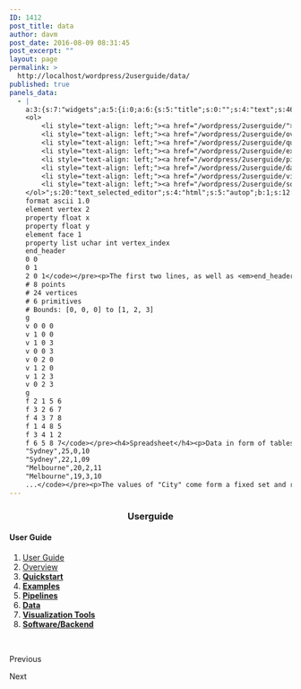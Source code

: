 ```yaml
---
ID: 1412
post_title: data
author: davm
post_date: 2016-08-09 08:31:45
post_excerpt: ""
layout: page
permalink: >
  http://localhost/wordpress/2userguide/data/
published: true
panels_data:
  - |
    a:3:{s:7:"widgets";a:5:{i:0;a:6:{s:5:"title";s:0:"";s:4:"text";s:46:"<h3 style="text-align: center;">Userguide</h3>";s:20:"text_selected_editor";s:4:"html";s:5:"autop";b:1;s:12:"_sow_form_id";s:13:"578723843cea2";s:11:"panels_info";a:7:{s:5:"class";s:31:"SiteOrigin_Widget_Editor_Widget";s:3:"raw";b:0;s:4:"grid";i:0;s:4:"cell";i:0;s:2:"id";i:0;s:9:"widget_id";s:36:"1ea35202-0ffb-4952-88db-1380842ca3f4";s:5:"style";a:2:{s:7:"padding";s:3:"0px";s:18:"background_display";s:4:"tile";}}}i:1;a:5:{s:8:"headline";a:6:{s:4:"text";s:0:"";s:3:"tag";s:2:"h3";s:4:"font";s:7:"default";s:5:"color";b:0;s:5:"align";s:4:"left";s:24:"so_field_container_state";s:4:"open";}s:12:"sub_headline";a:6:{s:4:"text";s:0:"";s:3:"tag";s:2:"h3";s:4:"font";s:7:"default";s:5:"color";b:0;s:5:"align";s:6:"center";s:24:"so_field_container_state";s:4:"open";}s:7:"divider";a:8:{s:5:"style";s:5:"solid";s:6:"weight";s:4:"thin";s:5:"color";b:0;s:11:"side_margin";s:4:"20px";s:16:"side_margin_unit";s:2:"px";s:10:"top_margin";s:4:"20px";s:15:"top_margin_unit";s:2:"px";s:24:"so_field_container_state";s:4:"open";}s:12:"_sow_form_id";s:13:"57871dc1b3fe7";s:11:"panels_info";a:7:{s:5:"class";s:33:"SiteOrigin_Widget_Headline_Widget";s:3:"raw";b:0;s:4:"grid";i:0;s:4:"cell";i:0;s:2:"id";i:1;s:9:"widget_id";s:36:"42c24578-cfd7-4dd5-8d52-e5b5178da0b8";s:5:"style";a:2:{s:7:"padding";s:3:"0px";s:18:"background_display";s:4:"tile";}}}i:2;a:6:{s:5:"title";s:0:"";s:4:"text";s:905:"<h4>User Guide</h4>
    <ol>
     	<li style="text-align: left;"><a href="/wordpress/2userguide/"> User Guide </a></li>
     	<li style="text-align: left;"><a href="/wordpress/2userguide/overview/"> Overview </a></li>
     	<li style="text-align: left;"><a href="/wordpress/2userguide/quickstart/"><strong> Quickstart</strong></a></li>
     	<li style="text-align: left;"><a href="/wordpress/2userguide/examples/"><strong> Examples</strong></a></li>
     	<li style="text-align: left;"><a href="/wordpress/2userguide/pipelines/"><strong> Pipelines</strong></a></li>
     	<li style="text-align: left;"><a href="/wordpress/2userguide/data/"><strong> Data</strong></a></li>
     	<li style="text-align: left;"><a href="/wordpress/2userguide/visualizationtools/"><strong> Visualization Tools</strong></a></li>
     	<li style="text-align: left;"><a href="/wordpress/2userguide/softwarebackend/"><strong> Software/Backend</strong></a></li>
    </ol>";s:20:"text_selected_editor";s:4:"html";s:5:"autop";b:1;s:12:"_sow_form_id";s:13:"576b4c626e8f5";s:11:"panels_info";a:7:{s:5:"class";s:31:"SiteOrigin_Widget_Editor_Widget";s:3:"raw";b:0;s:4:"grid";i:1;s:4:"cell";i:0;s:2:"id";i:2;s:9:"widget_id";s:36:"4a98973e-09c0-48a2-923d-fcbc887ca755";s:5:"style";a:1:{s:18:"background_display";s:4:"tile";}}}i:3;a:6:{s:5:"title";s:0:"";s:4:"text";s:4756:"<p>The number of 3D geometry data formats is endless.<br />We recommend <a href="http://meshlab.sourceforge.net/">MeshLab</a> to convert between a few standard formats.<br />If your data is not available in one of these, you find below the documentation of .ply, a very simple but powerful format.<br />This should allow you to transform your data yourself to make use of the available piplelines.</p><h5>PLY</h5><p>The PLY format provides a basic description of 3D objects. Data in this format can easily be displayed in the Data Arena.<br />Meta information and the data itself is represented in a plain text file with the following format:</p><pre><code>ply
    format ascii 1.0  
    element vertex 2
    property float x
    property float y
    element face 1 
    property list uchar int vertex_index
    end_header
    0 0
    0 1
    2 0 1</code></pre><p>The first two lines, as well as <em>end_header</em>, are mandatory for each file. The actual data is located after the header until the end of the file.</p><ul><li><em>element</em> introduces a data description, the example object has two vertices</li><li><em>property</em> describes the structure of one vertex data entry, each vertex consists of two float values (namely x and y)</li><li><em>face</em> elements are of type <em>list</em>, represented in the following structure<ul><li>the head of a list is of type <em>uchar</em> and specifies the list length</li><li>each list entry is of type <em>int</em></li><li>the list is named <em>vertex_index</em>, each value in the list represents the index of an earlier listed vertex</li><li>all vertices of a list describe one face of the object</li></ul></li></ul><p>After the header, the actual data follows. First all vertex elements, one each line, with its properties separated by a blank space.<br />As the number of vertices was specified before, the next elements (faces) follow without indication.</p><p>The most important property data types are: <em>char</em>, <em>uchar</em>, <em>int</em>, <em>float</em> and <em>double</em>.<br />An optional keyword to describe the data in the header is <em>comment</em> followed by any text.</p><p>Extensive documentation can be found <a href="http://paulbourke.net/dataformats/ply/">here</a>.</p><h5>OBJ</h5><p>Another popular geometery format is the old Wavefront .obj file format.<br />It’s about as simple as .ply format, which is why it’s still used today.<br />There’s a <a href="https://en.wikipedia.org/wiki/Wavefront_.obj_file">wikipedia entry</a> for .obj</p><p>This (below) is what a simple box looks like in .obj format.<br />The size of the box is 1 unit in X, 2 units high in Y, and 3 units deep in Z.<br />One corner of the box is at the origin (0,0,0). A box has 8 corners (vertices ‘v’)<br />and has 6 sides (faces ‘f’).</p><pre><code># File exported by Houdini 15.0.244.16 (www.sidefx.com)
    # 8 points
    # 24 vertices
    # 6 primitives
    # Bounds: [0, 0, 0] to [1, 2, 3]
    g
    v 0 0 0
    v 1 0 0
    v 1 0 3
    v 0 0 3
    v 0 2 0
    v 1 2 0
    v 1 2 3
    v 0 2 3
    g
    f 2 1 5 6
    f 3 2 6 7
    f 4 3 7 8
    f 1 4 8 5
    f 3 4 1 2
    f 6 5 8 7</code></pre><h4>Spreadsheet</h4><p>Data in form of tables is usually organized with Microsoft Excel or LibreOffice.<br />These programs allow export to the layout-free CSV format, which is easier to process.</p><h5>CSV</h5><p>Generally, CSV is a text-encoded file with separated values in rows.<br />Each row represents an entry with the columns as attributes.<br />Usually, the first row contains a name for each attribute encoded as text.<br />To allow consistent processing, we expect all string values be escaped in doulbe quotes ("String").<br />Further, the separation of values should be done with commas, even though other characters are allowed.<br />Find below a short example CSV to be visualized with the parallel coordinates pipeline:</p><pre><code>"City","Temperature","Rainfall","Month"
    "Sydney",25,0,10
    "Sydney",22,1,09
    "Melbourne",20,2,11
    "Melbourne",19,3,10
    ...</code></pre><p>The values of "City" come form a fixed set and repeat.<br />This indicates a good attribute for grouping within the parallel coordinates diagram.</p><h4>Houdini</h4><p>Houdini supports a range of geometry <a href="http://www.sidefx.com/docs/houdini15.0/io/formats/channel_formats">formats</a>, to import and export models and use the available piplines.<br />Data other than 3D can be imported to Houdini via channel files.</p><h5>CHAN</h5><p>The .chan file format comes from Houdini and allows to import your data and use it in Houdini to create geometry.<br />The format is similar to CSV, as it also represents data in a text file.<br />Each row represents data of one frame and attributes are separated by space.<br />In contrast to CSV, there is no header row and string string values are not supported at all.</p>";s:20:"text_selected_editor";s:4:"tmce";s:5:"autop";b:1;s:12:"_sow_form_id";s:13:"57a99536f293b";s:11:"panels_info";a:6:{s:5:"class";s:31:"SiteOrigin_Widget_Editor_Widget";s:4:"grid";i:1;s:4:"cell";i:1;s:2:"id";i:3;s:9:"widget_id";s:36:"cb19230b-f332-4ffe-b55a-ccd3868ff53c";s:5:"style";a:2:{s:27:"background_image_attachment";b:0;s:18:"background_display";s:4:"tile";}}}i:4;a:14:{s:8:"features";a:3:{i:0;a:9:{s:15:"container_color";b:0;s:4:"icon";s:31:"fontawesome-arrow-circle-o-left";s:10:"icon_color";s:7:"#3d3d3d";s:10:"icon_image";i:0;s:15:"icon_image_size";s:4:"full";s:5:"title";s:0:"";s:4:"text";s:0:"";s:9:"more_text";s:9:"Previous ";s:8:"more_url";s:0:"";}i:1;a:9:{s:15:"container_color";s:7:"#404040";s:4:"icon";s:0:"";s:10:"icon_color";s:7:"#FFFFFF";s:10:"icon_image";i:0;s:15:"icon_image_size";s:4:"full";s:5:"title";s:0:"";s:4:"text";s:0:"";s:9:"more_text";s:0:"";s:8:"more_url";s:0:"";}i:2;a:9:{s:15:"container_color";s:7:"#e8e8e8";s:4:"icon";s:32:"fontawesome-arrow-circle-o-right";s:10:"icon_color";s:7:"#3d3d3d";s:10:"icon_image";i:0;s:15:"icon_image_size";s:4:"full";s:5:"title";s:0:"";s:4:"text";s:0:"";s:9:"more_text";s:5:"Next ";s:8:"more_url";s:0:"";}}s:5:"fonts";a:4:{s:13:"title_options";a:5:{s:4:"font";s:7:"default";s:4:"size";b:0;s:9:"size_unit";s:2:"px";s:5:"color";b:0;s:24:"so_field_container_state";s:6:"closed";}s:12:"text_options";a:5:{s:4:"font";s:7:"default";s:4:"size";b:0;s:9:"size_unit";s:2:"px";s:5:"color";b:0;s:24:"so_field_container_state";s:6:"closed";}s:17:"more_text_options";a:5:{s:4:"font";s:7:"default";s:4:"size";b:0;s:9:"size_unit";s:2:"px";s:5:"color";b:0;s:24:"so_field_container_state";s:6:"closed";}s:24:"so_field_container_state";s:6:"closed";}s:15:"container_shape";s:0:"";s:14:"container_size";s:4:"84px";s:19:"container_size_unit";s:2:"px";s:9:"icon_size";s:4:"24px";s:14:"icon_size_unit";s:2:"px";s:7:"per_row";i:3;s:10:"responsive";b:1;s:12:"_sow_form_id";s:13:"57873dc4344d9";s:10:"title_link";b:0;s:9:"icon_link";b:0;s:10:"new_window";b:0;s:11:"panels_info";a:7:{s:5:"class";s:33:"SiteOrigin_Widget_Features_Widget";s:3:"raw";b:0;s:4:"grid";i:4;s:4:"cell";i:0;s:2:"id";i:4;s:9:"widget_id";s:36:"9cfce0d0-9f38-47ab-930d-0f36248ba8e9";s:5:"style";a:1:{s:18:"background_display";s:4:"tile";}}}}s:5:"grids";a:5:{i:0;a:2:{s:5:"cells";i:1;s:5:"style";a:3:{s:7:"padding";s:3:"0px";s:5:"align";s:0:"";s:14:"column_padding";s:0:"";}}i:1;a:2:{s:5:"cells";i:3;s:5:"style";a:4:{s:7:"padding";s:4:"10px";s:5:"align";s:0:"";s:11:"row_stretch";s:4:"full";s:14:"column_padding";s:0:"";}}i:2;a:2:{s:5:"cells";i:3;s:5:"style";a:4:{s:7:"padding";s:4:"20px";s:5:"align";s:0:"";s:11:"row_stretch";s:4:"full";s:14:"column_padding";s:0:"";}}i:3;a:2:{s:5:"cells";i:3;s:5:"style";a:4:{s:7:"padding";s:4:"20px";s:5:"align";s:0:"";s:11:"row_stretch";s:4:"full";s:14:"column_padding";s:0:"";}}i:4;a:2:{s:5:"cells";i:1;s:5:"style";a:0:{}}}s:10:"grid_cells";a:11:{i:0;a:2:{s:4:"grid";i:0;s:6:"weight";i:1;}i:1;a:2:{s:4:"grid";i:1;s:6:"weight";d:0.226999999999999813038442653123638592660427093505859375;}i:2;a:2:{s:4:"grid";i:1;s:6:"weight";d:0.69836738703339928946434156387113034725189208984375;}i:3;a:2:{s:4:"grid";i:1;s:6:"weight";d:0.0746326129666009252527913986341445706784725189208984375;}i:4;a:2:{s:4:"grid";i:2;s:6:"weight";d:0.2312091503267995340475948751191026531159877777099609375;}i:5;a:2:{s:4:"grid";i:2;s:6:"weight";d:0.6937117253778286585230716809746809303760528564453125;}i:6;a:2:{s:4:"grid";i:2;s:6:"weight";d:0.07507912429537184906269686734958668239414691925048828125;}i:7;a:2:{s:4:"grid";i:3;s:6:"weight";d:0.229575163398691384220029476637137122452259063720703125;}i:8;a:2:{s:4:"grid";i:3;s:6:"weight";d:0.69444444444444408670591428744955919682979583740234375;}i:9;a:2:{s:4:"grid";i:3;s:6:"weight";d:0.07598039215686445968511719684101990424096584320068359375;}i:10;a:2:{s:4:"grid";i:4;s:6:"weight";i:1;}}}
---
```

<h3 style="text-align: center;">Userguide</h3>
<h4>User Guide</h4>
<ol>
<li style="text-align: left;"><a href="/wordpress/2userguide/"> User Guide </a></li>
<li style="text-align: left;"><a href="/wordpress/2userguide/overview/"> Overview </a></li>
<li style="text-align: left;"><a href="/wordpress/2userguide/quickstart/"><strong> Quickstart</strong></a></li>
<li style="text-align: left;"><a href="/wordpress/2userguide/examples/"><strong> Examples</strong></a></li>
<li style="text-align: left;"><a href="/wordpress/2userguide/pipelines/"><strong> Pipelines</strong></a></li>
<li style="text-align: left;"><a href="/wordpress/2userguide/data/"><strong> Data</strong></a></li>
<li style="text-align: left;"><a href="/wordpress/2userguide/visualizationtools/"><strong> Visualization Tools</strong></a></li>
<li style="text-align: left;"><a href="/wordpress/2userguide/softwarebackend/"><strong> Software/Backend</strong></a></li>
</ol>
&nbsp;&nbsp;&nbsp;&nbsp;&nbsp;&nbsp;&nbsp;
<span class="sow-icon-fontawesome" data-sow-icon="" style="font-size: 24px; color: #3d3d3d"></span>			
<p class="sow-more-text">
Previous 											</p>
<span class="sow-icon-fontawesome" data-sow-icon="" style="font-size: 24px; color: #3d3d3d"></span>			
<p class="sow-more-text">
Next 											</p>